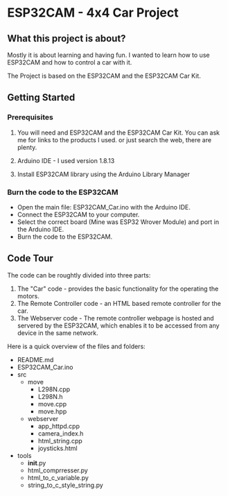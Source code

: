# ESP32CAM - 4x4 Car Project

## What this project is about?

Mostly it is about learning and having fun. I wanted to learn how to use ESP32CAM and how to control a car with it.  

The Project is based on the ESP32CAM and the ESP32CAM Car Kit.  

## Getting Started

### Prerequisites

1) You will need and ESP32CAM and the ESP32CAM Car Kit.
You can ask me for links to the products I used. or just search the web, there are plenty.

2) Arduino IDE - I used version 1.8.13

3) Install ESP32CAM library using the Arduino Library Manager

### Burn the code to the ESP32CAM

- Open the main file: ESP32CAM_Car.ino with the Arduino IDE.
- Connect the ESP32CAM to your computer.
- Select the correct board (Mine was ESP32 Wrover Module) and port in the Arduino IDE.
- Burn the code to the ESP32CAM.

## Code Tour

The code can be roughtly divided into three parts:

1. The "Car" code - provides the basic functionality for the operating the motors.
2. The Remote Controller code - an HTML based remote controller for the car.
3. The Webserver code - The remote controller webpage is hosted and servered by the ESP32CAM, which enables it to be accessed from any device in the same network.

Here is a quick overview of the files and folders:

- README.md
- ESP32CAM_Car.ino
- src
  - move
    - L298N.cpp
    - L298N.h
    - move.cpp
    - move.hpp
  - webserver
    - app_httpd.cpp
    - camera_index.h
    - html_string.cpp
    - joysticks.html
- tools
  - __init__.py
  - html_comprresser.py
  - html_to_c_variable.py
  - string_to_c_style_string.py
  
